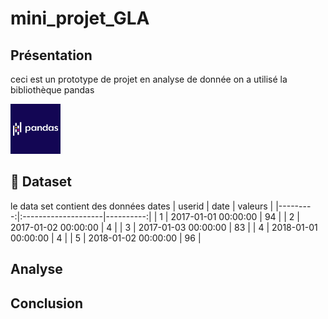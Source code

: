 # mini_projet_GLA

## Présentation

ceci est un prototype de projet en analyse de donnée
on a utilisé la bibliothèque pandas

<img src='img/pandas.png' width=80px>

## :file_folder: Dataset 

le data set contient des données dates
|   userid | date                |   valeurs |
|---------:|:--------------------|----------:|
|        1 | 2017-01-01 00:00:00 |        94 |
|        2 | 2017-01-02 00:00:00 |         4 |
|        3 | 2017-01-03 00:00:00 |        83 |
|        4 | 2018-01-01 00:00:00 |         4 |
|        5 | 2018-01-02 00:00:00 |        96 |

## Analyse


## Conclusion 


